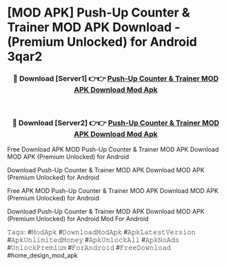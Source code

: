 # [MOD APK] Push-Up Counter & Trainer MOD APK Download - (Premium Unlocked) for Android 3qar2



<div align="center">
<h3>🔴 Download [Server1] 👉👉 <a href="https://momento.my/?title=Push-Up_Counter_&_Trainer_MOD_APK_Download">Push-Up Counter & Trainer MOD APK Download Mod Apk</a></h3><br>

<h3>🔴 Download [Server2] 👉👉 <a href="https://momento.my/?title=Push-Up_Counter_&_Trainer_MOD_APK_Download">Push-Up Counter & Trainer MOD APK Download Mod Apk</a></h3>
</div>



Free Download APK MOD Push-Up Counter & Trainer MOD APK Download MOD APK (Premium Unlocked) for Android

Download Push-Up Counter & Trainer MOD APK Download MOD APK (Premium Unlocked) for Android

Free APK MOD Push-Up Counter & Trainer MOD APK Download MOD APK (Premium Unlocked) for Android

Download Push-Up Counter & Trainer MOD APK Download MOD APK (Premium Unlocked) for Android Mod For Android

𝚃𝚊𝚐𝚜: #𝙼𝚘𝚍𝙰𝚙𝚔 #𝙳𝚘𝚠𝚗𝚕𝚘𝚊𝚍𝙼𝚘𝚍𝙰𝚙𝚔 #𝙰𝚙𝚔𝙻𝚊𝚝𝚎𝚜𝚝𝚅𝚎𝚛𝚜𝚒𝚘𝚗 #𝙰𝚙𝚔𝚄𝚗𝚕𝚒𝚖𝚒𝚝𝚎𝚍𝙼𝚘𝚗𝚎𝚢 #𝙰𝚙𝚔𝚄𝚗𝚕𝚘𝚌𝚔𝙰𝚕𝚕 #𝙰𝚙𝚔𝙽𝚘𝙰𝚍𝚜 #𝚄𝚗𝚕𝚘𝚌𝚔𝙿𝚛𝚎𝚖𝚒𝚞𝚖 #𝙵𝚘𝚛𝙰𝚗𝚍𝚛𝚘𝚒𝚍 #𝙵𝚛𝚎𝚎𝙳𝚘𝚠𝚗𝚕𝚘𝚊𝚍 #home_design_mod_apk
